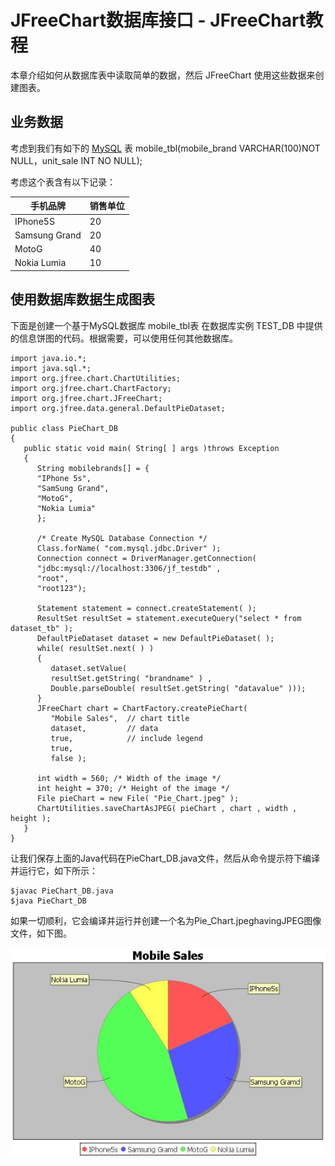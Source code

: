 # JFreeChart数据库接口 - JFreeChart教程

本章介绍如何从数据库表中读取简单的数据，然后 JFreeChart 使用这些数据来创建图表。

## 业务数据

考虑到我们有如下的 [MySQL](http://www.yiibai.com/mysql/) 表 mobile_tbl(mobile_brand VARCHAR(100)NOT NULL，unit_sale INT NO NULL);

考虑这个表含有以下记录：

| 手机品牌 | 销售单位 |
| --- | --- |
| IPhone5S | 20 |
| Samsung Grand | 20 |
| MotoG | 40 |
| Nokia Lumia | 10 |

## 使用数据库数据生成图表

下面是创建一个基于MySQL数据库 mobile_tbl表 在数据库实例 TEST_DB 中提供的信息饼图的代码。根据需要，可以使用任何其他数据库。

```
import java.io.*; 
import java.sql.*; 
import org.jfree.chart.ChartUtilities;
import org.jfree.chart.ChartFactory; 
import org.jfree.chart.JFreeChart; 
import org.jfree.data.general.DefaultPieDataset;

public class PieChart_DB
{
   public static void main( String[ ] args )throws Exception
   {
      String mobilebrands[] = {
      "IPhone 5s",   
      "SamSung Grand",   
      "MotoG",            
      "Nokia Lumia" 
      };

      /* Create MySQL Database Connection */
      Class.forName( "com.mysql.jdbc.Driver" );
      Connection connect = DriverManager.getConnection( 
      "jdbc:mysql://localhost:3306/jf_testdb" ,     
      "root",     
      "root123");

      Statement statement = connect.createStatement( );
      ResultSet resultSet = statement.executeQuery("select * from dataset_tb" );
      DefaultPieDataset dataset = new DefaultPieDataset( );
      while( resultSet.next( ) ) 
      {
         dataset.setValue( 
         resultSet.getString( "brandname" ) ,
         Double.parseDouble( resultSet.getString( "datavalue" )));
      }
      JFreeChart chart = ChartFactory.createPieChart(
         "Mobile Sales",  // chart title           
         dataset,         // data           
         true,            // include legend          
         true,           
         false );

      int width = 560; /* Width of the image */
      int height = 370; /* Height of the image */ 
      File pieChart = new File( "Pie_Chart.jpeg" );
      ChartUtilities.saveChartAsJPEG( pieChart , chart , width , height );
   }
}
```

让我们保存上面的Java代码在PieChart_DB.java文件，然后从命令提示符下编译并运行它，如下所示：

```
$javac PieChart_DB.java 
$java PieChart_DB 

```

如果一切顺利，它会编译并运行并创建一个名为Pie_Chart.jpeghavingJPEG图像文件，如下图。

![JFreeChart Database Interface](../img/1Z3115602-0.jpg)

